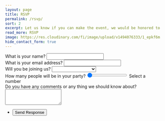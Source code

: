 ```yaml
---
layout: page
title: RSVP
permalink: /rsvp/
sort: 2
excerpt: Let us know if you can make the event, we would be honored to have you attend
read_more: RSVP
image: https://res.cloudinary.com/fi/image/upload/v1494076333/1_epkf6m.jpg
hide_contact_form: true
---
```


<form method="post" action="#" id="rsvp">
    <div class="field">
        <label for="name">What is your name?</label>
        <input type="text" name="name" id="name" required/>
    </div>
    <div class="field">
        <label for="email">What is your email address?</label>
        <input type="email" name="email" id="email" required />
    </div>
    <div class="field">
        <label for="attending">Will you be joining us?</label>
        <select name="attending" id="attending" required>
            <option value="" selected></option>
            <option value="Yes">Yes :D</option>
            <option value="No">Sorry, I can't make it</option>
        </select>
    </div>
    <div class="field attending-items">
        <label for="party">How many people will be in your party?</label>
        <input type="range" name="party" id="party" min="1" max="10" value="0" oninput="outputPartySize(value)">
        <output for="party" id="partySize">Select a number</output>
    </div>
    <div class="field">
        <label for="notes">Do you have any comments or any thing we should know about?</label>
        <textarea name="notes" id="notes" rows="3" required></textarea>
    </div>
    <div class="field">
        <div class="g-recaptcha" data-sitekey="6LdYLyAUAAAAAH1fcIccF8p4lj5AiajDOIrzghEW" data-callback="verifyReCaptchaRSVPForm"></div>
    </div>
    <ul class="actions">
        <li><input type="submit" value="Send Response" /></li>
    </ul>
</form>